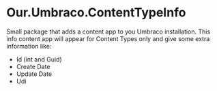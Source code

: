 # Our.Umbraco.ContentTypeInfo

Small package that adds a content app to you Umbraco installation. This info content app will appear for Content Types only and give some extra information like:

- Id (int and Guid)
- Create Date
- Update Date
- Udi
